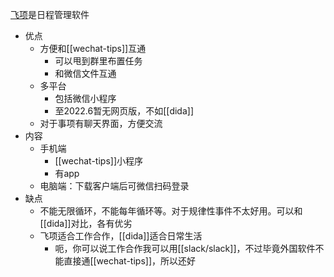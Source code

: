 [飞项](https://h5.flyele.net/d/pc.html)是日程管理软件
- 优点
  - 方便和[[wechat-tips]]互通
    - 可以甩到群里布置任务
    - 和微信文件互通
  - 多平台
    - 包括微信小程序
    - 至2022.6暂无网页版，不如[[dida]]
  - 对于事项有聊天界面，方便交流
- 内容
  - 手机端
    - [[wechat-tips]]小程序
    - 有app
  - 电脑端：下载客户端后可微信扫码登录
- 缺点
  - 不能无限循环，不能每年循环等。对于规律性事件不太好用。可以和[[dida]]对比，各有优劣
  - 飞项适合工作合作，[[dida]]适合日常生活
    - 呃，你可以说工作合作我可以用[[slack/slack]]，不过毕竟外国软件不能直接通[[wechat-tips]]，所以还好